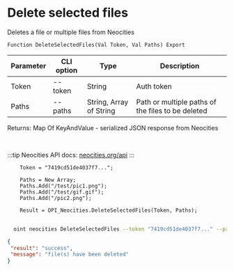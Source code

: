 ﻿---
sidebar_position: 3
---

# Delete selected files
 Deletes a file or multiple files from Neocities



`Function DeleteSelectedFiles(Val Token, Val Paths) Export`

  | Parameter | CLI option | Type | Description |
  |-|-|-|-|
  | Token | --token | String | Auth token |
  | Paths | --paths | String, Array of String | Path or multiple paths of the files to be deleted |

  
  Returns:  Map Of KeyAndValue - serialized JSON response from Neocities

<br/>

:::tip
Neocities API docs: [neocities.org/api](https://neocities.org/api)
:::
<br/>


```bsl title="Code example"
    Token = "7419cd51de4037f7...";

    Paths = New Array;
    Paths.Add("/test/pic1.png");
    Paths.Add("/test/gif.gif");
    Paths.Add("/pic2.png");

    Result = OPI_Neocities.DeleteSelectedFiles(Token, Paths);
```



```sh title="CLI command example"
    
  oint neocities DeleteSelectedFiles --token "7419cd51de4037f7..." --paths %paths%

```

```json title="Result"
{
 "result": "success",
 "message": "file(s) have been deleted"
}
```
